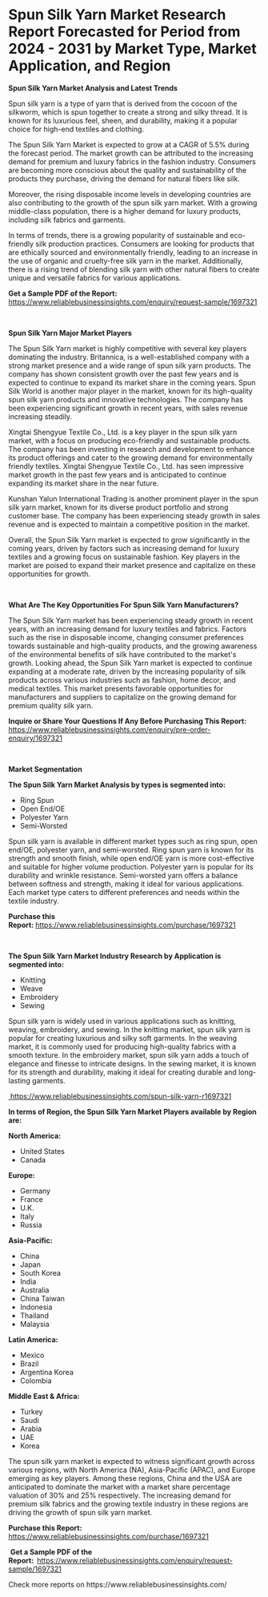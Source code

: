 <p><h1>Spun Silk Yarn Market Research Report Forecasted for Period from 2024 -  2031 by Market Type, Market Application, and Region</h1></p><p><strong>Spun Silk Yarn Market Analysis and Latest Trends</strong></p>
<p><p>Spun silk yarn is a type of yarn that is derived from the cocoon of the silkworm, which is spun together to create a strong and silky thread. It is known for its luxurious feel, sheen, and durability, making it a popular choice for high-end textiles and clothing.</p><p>The Spun Silk Yarn Market is expected to grow at a CAGR of 5.5% during the forecast period. The market growth can be attributed to the increasing demand for premium and luxury fabrics in the fashion industry. Consumers are becoming more conscious about the quality and sustainability of the products they purchase, driving the demand for natural fibers like silk.</p><p>Moreover, the rising disposable income levels in developing countries are also contributing to the growth of the spun silk yarn market. With a growing middle-class population, there is a higher demand for luxury products, including silk fabrics and garments.</p><p>In terms of trends, there is a growing popularity of sustainable and eco-friendly silk production practices. Consumers are looking for products that are ethically sourced and environmentally friendly, leading to an increase in the use of organic and cruelty-free silk yarn in the market. Additionally, there is a rising trend of blending silk yarn with other natural fibers to create unique and versatile fabrics for various applications.</p></p>
<p><strong>Get a Sample PDF of the Report:&nbsp;</strong> <a href="https://www.reliablebusinessinsights.com/enquiry/request-sample/1697321">https://www.reliablebusinessinsights.com/enquiry/request-sample/1697321</a></p>
<p>&nbsp;</p>
<p><strong>Spun Silk Yarn Major Market Players</strong></p>
<p><p>The Spun Silk Yarn market is highly competitive with several key players dominating the industry. Britannica, is a well-established company with a strong market presence and a wide range of spun silk yarn products. The company has shown consistent growth over the past few years and is expected to continue to expand its market share in the coming years. Spun Silk World is another major player in the market, known for its high-quality spun silk yarn products and innovative technologies. The company has been experiencing significant growth in recent years, with sales revenue increasing steadily.</p><p>Xingtai Shengyue Textile Co., Ltd. is a key player in the spun silk yarn market, with a focus on producing eco-friendly and sustainable products. The company has been investing in research and development to enhance its product offerings and cater to the growing demand for environmentally friendly textiles. Xingtai Shengyue Textile Co., Ltd. has seen impressive market growth in the past few years and is anticipated to continue expanding its market share in the near future.</p><p>Kunshan Yalun International Trading is another prominent player in the spun silk yarn market, known for its diverse product portfolio and strong customer base. The company has been experiencing steady growth in sales revenue and is expected to maintain a competitive position in the market.</p><p>Overall, the Spun Silk Yarn market is expected to grow significantly in the coming years, driven by factors such as increasing demand for luxury textiles and a growing focus on sustainable fashion. Key players in the market are poised to expand their market presence and capitalize on these opportunities for growth.</p></p>
<p>&nbsp;</p>
<p><strong>What Are The Key Opportunities For Spun Silk Yarn Manufacturers?</strong></p>
<p><p>The Spun Silk Yarn market has been experiencing steady growth in recent years, with an increasing demand for luxury textiles and fabrics. Factors such as the rise in disposable income, changing consumer preferences towards sustainable and high-quality products, and the growing awareness of the environmental benefits of silk have contributed to the market's growth. Looking ahead, the Spun Silk Yarn market is expected to continue expanding at a moderate rate, driven by the increasing popularity of silk products across various industries such as fashion, home decor, and medical textiles. This market presents favorable opportunities for manufacturers and suppliers to capitalize on the growing demand for premium quality silk yarn.</p></p>
<p><strong>Inquire or Share Your Questions If Any Before Purchasing This Report:</strong> <a href="https://www.reliablebusinessinsights.com/enquiry/pre-order-enquiry/1697321">https://www.reliablebusinessinsights.com/enquiry/pre-order-enquiry/1697321</a></p>
<p>&nbsp;</p>
<p><strong>Market Segmentation</strong></p>
<p><strong>The Spun Silk Yarn Market Analysis by types is segmented into:</strong></p>
<p><ul><li>Ring Spun</li><li>Open End/OE</li><li>Polyester Yarn</li><li>Semi-Worsted</li></ul></p>
<p><p>Spun silk yarn is available in different market types such as ring spun, open end/OE, polyester yarn, and semi-worsted. Ring spun yarn is known for its strength and smooth finish, while open end/OE yarn is more cost-effective and suitable for higher volume production. Polyester yarn is popular for its durability and wrinkle resistance. Semi-worsted yarn offers a balance between softness and strength, making it ideal for various applications. Each market type caters to different preferences and needs within the textile industry.</p></p>
<p><strong>Purchase this Report:&nbsp;</strong><a href="https://www.reliablebusinessinsights.com/purchase/1697321">https://www.reliablebusinessinsights.com/purchase/1697321</a></p>
<p>&nbsp;</p>
<p><strong>The Spun Silk Yarn Market Industry Research by Application is segmented into:</strong></p>
<p><ul><li>Knitting</li><li>Weave</li><li>Embroidery</li><li>Sewing</li></ul></p>
<p><p>Spun silk yarn is widely used in various applications such as knitting, weaving, embroidery, and sewing. In the knitting market, spun silk yarn is popular for creating luxurious and silky soft garments. In the weaving market, it is commonly used for producing high-quality fabrics with a smooth texture. In the embroidery market, spun silk yarn adds a touch of elegance and finesse to intricate designs. In the sewing market, it is known for its strength and durability, making it ideal for creating durable and long-lasting garments.</p></p>
<p><a href="https://www.reliablebusinessinsights.com/spun-silk-yarn-r1697321">&nbsp;https://www.reliablebusinessinsights.com/spun-silk-yarn-r1697321</a></p>
<p><strong>In terms of Region, the Spun Silk Yarn Market Players available by Region are:</strong></p>
<p>
    <p> <strong> North America: </strong>
        <ul>
            <li>United States</li>
            <li>Canada</li>
        </ul>
        </p> 
    <p> <strong> Europe: </strong>
        <ul>
            <li>Germany</li>
            <li>France</li>
            <li>U.K.</li>
            <li>Italy</li>
            <li>Russia</li>
        </ul>
        </p> 
    <p> <strong> Asia-Pacific: </strong>
        <ul>
            <li>China</li>
            <li>Japan</li>
            <li>South Korea</li>
            <li>India</li>
            <li>Australia</li>
            <li>China Taiwan</li>
            <li>Indonesia</li>
            <li>Thailand</li>
            <li>Malaysia</li>
        </ul>
        </p> 
    <p> <strong> Latin America: </strong>
        <ul>
            <li>Mexico</li>
            <li>Brazil</li>
            <li>Argentina Korea</li>
            <li>Colombia</li>
        </ul>
        </p> 
    <p> <strong> Middle East & Africa: </strong>
        <ul>
            <li>Turkey</li>
            <li>Saudi</li>
            <li>Arabia</li>
            <li>UAE</li>
            <li>Korea</li>
        </ul>
    </p>
    </p>
<p><p>The spun silk yarn market is expected to witness significant growth across various regions, with North America (NA), Asia-Pacific (APAC), and Europe emerging as key players. Among these regions, China and the USA are anticipated to dominate the market with a market share percentage valuation of 30% and 25% respectively. The increasing demand for premium silk fabrics and the growing textile industry in these regions are driving the growth of spun silk yarn market.</p></p>
<p><strong>Purchase this Report: </strong><a href="https://www.reliablebusinessinsights.com/purchase/1697321">https://www.reliablebusinessinsights.com/purchase/1697321</a></p>
<p>&nbsp;<strong>Get a Sample PDF of the Report:&nbsp;&nbsp;</strong><a href="https://www.reliablebusinessinsights.com/enquiry/request-sample/1697321">https://www.reliablebusinessinsights.com/enquiry/request-sample/1697321</a></p>
<p><strong></strong></p>
<p>Check more reports on https://www.reliablebusinessinsights.com/</p>